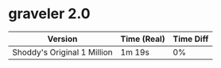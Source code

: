 # graveler 2.0

|   Version                   | Time (Real) | Time Diff |
|-----------------------------|-------------|-----------|
| Shoddy's Original 1 Million | 1m 19s      | 0%        |
